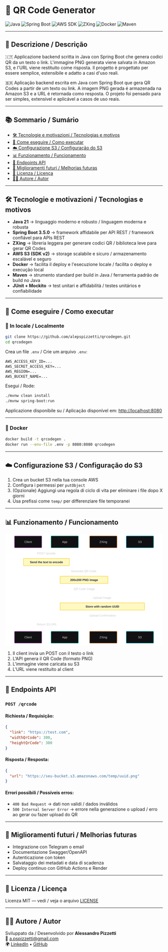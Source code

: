 # 🎯 QR Code Generator

![Java](https://img.shields.io/badge/Java-21-orange)
![Spring Boot](https://img.shields.io/badge/Spring%20Boot-3.5.0-brightgreen)
![AWS SDK](https://img.shields.io/badge/AWS%20SDK-2.24.12-yellow)
![ZXing](https://img.shields.io/badge/Google%20ZXing-3.5.2-blue)
![Docker](https://img.shields.io/badge/Docker-✓-blue)
![Maven](https://img.shields.io/badge/Maven-3.9.6-red)

---

## 📄 Descrizione / Descrição

🇮🇹 Applicazione backend scritta in Java con Spring Boot che genera codici QR da un testo o link. L'immagine PNG generata viene salvata in Amazon S3, e l'URL viene restituito come risposta. Il progetto è progettato per essere semplice, estensibile e adatto a casi d'uso reali.

🇧🇷 Aplicação backend escrita em Java com Spring Boot que gera QR Codes a partir de um texto ou link. A imagem PNG gerada é armazenada na Amazon S3 e a URL é retornada como resposta. O projeto foi pensado para ser simples, extensível e aplicável a casos de uso reais.

---

## 📚 Sommario / Sumário

- [🛠 Tecnologie e motivazioni / Tecnologias e motivos](#-tecnologie-e-motivazioni--tecnologias-e-motivos)
- [🚀 Come eseguire / Como executar](#-come-eseguire--como-executar)
- [☁️ Configurazione S3 / Configuração do S3](#️-configurazione-s3--configuração-do-s3)
- [📊 Funzionamento / Funcionamento](#-funzionamento--funcionamento)
- [📮 Endpoints API](#-endpoints-api)
- [🧠 Miglioramenti futuri / Melhorias futuras](#-miglioramenti-futuri--melhorias-futuras)
- [📄 Licenza / Licença](#-licenza--licença)
- [🙋‍♂️ Autore / Autor](#-autore--autor)

---

## 🛠 Tecnologie e motivazioni / Tecnologias e motivos

- **Java 21** → linguaggio moderno e robusto / linguagem moderna e robusta
- **Spring Boot 3.5.0** → framework affidabile per API REST / framework confiável para APIs REST
- **ZXing** → libreria leggera per generare codici QR / biblioteca leve para gerar QR Codes
- **AWS S3 (SDK v2)** → storage scalabile e sicuro / armazenamento escalável e seguro
- **Docker** → facilita il deploy e l'esecuzione locale / facilita o deploy e execução local
- **Maven** → strumento standard per build in Java / ferramenta padrão de build no Java
- **JUnit + Mockito** → test unitari e affidabilità / testes unitários e confiabilidade

---

## 🚀 Come eseguire / Como executar

### 🔧 In locale / Localmente

```bash
git clone https://github.com/alepspizzetti/qrcodegen.git
cd qrcodegen
```

Crea un file `.env` / Crie um arquivo `.env`:

```env
AWS_ACCESS_KEY_ID=...
AWS_SECRET_ACCESS_KEY=...
AWS_REGION=...
AWS_BUCKET_NAME=...
```

Esegui / Rode:

```bash
./mvnw clean install
./mvnw spring-boot:run
```

Applicazione disponibile su / Aplicação disponível em: [http://localhost:8080](http://localhost:8080)

---

### 🐳 Docker

```bash
docker build -t qrcodegen .
docker run --env-file .env -p 8080:8080 qrcodegen
```

---

## ☁️ Configurazione S3 / Configuração do S3

1. Crea un bucket S3 nella tua console AWS
2. Configura i permessi per `putObject`
3. (Opzionale) Aggiungi una regola di ciclo di vita per eliminare i file dopo X giorni
4. Usa prefissi come `temp/` per differenziare file temporanei

---

## 📊 Funzionamento / Funcionamento

<img src="./.github/diagram.svg"/>

1. Il client invia un POST con il testo o link
2. L'API genera il QR Code (formato PNG)
3. L'immagine viene caricata su S3
4. L'URL viene restituito al client

---

## 📮 Endpoints API

### `POST /qrcode`

#### Richiesta / Requisição:

```json
{
  "link": "https://test.com",
  "widthQrCode": 300,
  "heightQrCode": 300
}
```

#### Risposta / Resposta:

```json
{
  "url": "https://seu-bucket.s3.amazonaws.com/temp/uuid.png"
}
```

#### Errori possibili / Possíveis erros:

- `400 Bad Request` → dati non validi / dados inválidos
- `500 Internal Server Error` → errore nella generazione o upload / erro ao gerar ou fazer upload do QR

---

## 🧠 Miglioramenti futuri / Melhorias futuras

- Integrazione con Telegram o email
- Documentazione Swagger/OpenAPI
- Autenticazione con token
- Salvataggio dei metadati e data di scadenza
- Deploy continuo con GitHub Actions e Render

---

## 📄 Licenza / Licença

Licenza MIT — vedi / veja o arquivo [LICENSE](LICENSE)

---

## 🙋‍♂️ Autore / Autor

Sviluppato da / Desenvolvido por **Alessandro Pizzetti**  
📧 a.pspizzetti@gmail.com  
🌍 [LinkedIn]([https://linkedin.com/in/alepspizzetti](https://www.linkedin.com/in/alepspizzetti/)) • [GitHub]([https://github.com/alepspizzetti](https://github.com/alepspizzetti))
